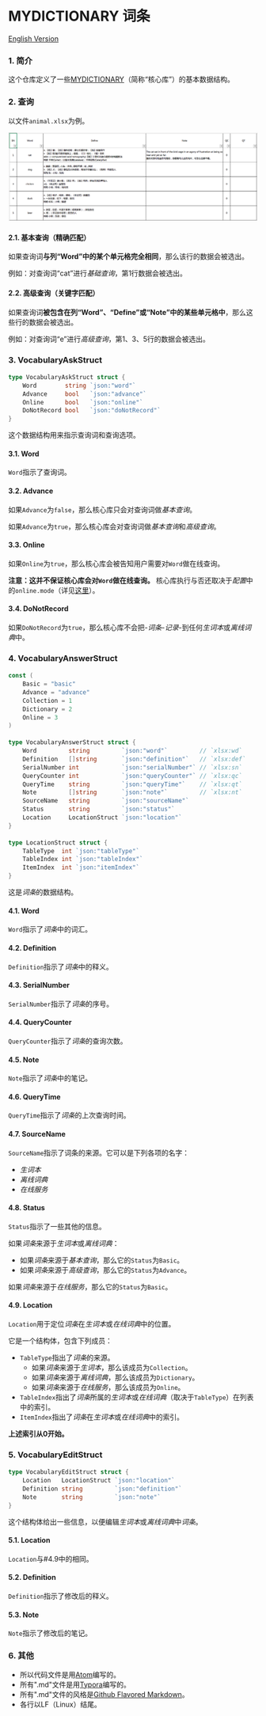 # MYDICTIONARY 词条

[English Version](./README.md)

### 1. 简介

这个仓库定义了一些[MYDICTIONARY](https://github.com/zzc-tongji/mydictionary/blob/master/README.zh-Hans.md)（简称“核心库”）的基本数据结构。

### 2. 查询

以文件`animal.xlsx`为例。

![animal](./README.picture/animal.png)

#### 2.1. 基本查询（精确匹配）

如果查询词**与列“Word”中的某个单元格完全相同**，那么该行的数据会被选出。

例如：对查询词“cat”进行*基础查询*，第1行数据会被选出。

#### 2.2. 高级查询（关键字匹配）

如果查询词**被包含在列“Word”、“Define”或“Note”中的某些单元格中**，那么这些行的数据会被选出。

例如：对查询词“e”进行*高级查询*，第1、3、5行的数据会被选出。

### 3. VocabularyAskStruct

```go
type VocabularyAskStruct struct {
	Word        string `json:"word"`
	Advance     bool   `json:"advance"`
	Online      bool   `json:"online"`
	DoNotRecord bool   `json:"doNotRecord"`
}
```

这个数据结构用来指示查询词和查询选项。

#### 3.1. Word

`Word`指示了查询词。

#### 3.2. Advance

如果`Advance`为`false`，那么核心库只会对查询词做*基本查询*。

如果`Advance`为`true`，那么核心库会对查询词做*基本查询*和*高级查询*。

#### 3.3. Online

如果`Online`为`true`，那么核心库会被告知用户需要对`Word`做在线查询。

**注意：这并不保证核心库会对`Word`做在线查询。** 核心库执行与否还取决于*配置*中的`online.mode`（详见[这里](https://github.com/zzc-tongji/mydictionary/README.zh-Hans.md#2431-mode)）。

#### 3.4. DoNotRecord

如果`DoNotRecord`为`true`，那么核心库不会把-*词条*-*记录*-到任何*生词本*或*离线词典*中。

### 4. VocabularyAnswerStruct

```go
const (
	Basic = "basic"
	Advance = "advance"
	Collection = 1
	Dictionary = 2
	Online = 3
)

type VocabularyAnswerStruct struct {
	Word         string         `json:"word"`         // `xlsx:wd`
	Definition   []string       `json:"definition"`   // `xlsx:def`
	SerialNumber int            `json:"serialNumber"` // `xlsx:sn`
	QueryCounter int            `json:"queryCounter"` // `xlsx:qc`
	QueryTime    string         `json:"queryTime"`    // `xlsx:qt`
	Note         []string       `json:"note"`         // `xlsx:nt`
	SourceName   string         `json:"sourceName"`
	Status       string         `json:"status"`
	Location     LocationStruct `json:"location"`
}

type LocationStruct struct {
	TableType  int `json:"tableType"`
	TableIndex int `json:"tableIndex"`
	ItemIndex  int `json:"itemIndex"`
}
```

这是*词条*的数据结构。

#### 4.1. Word

`Word`指示了*词条*中的词汇。

#### 4.2. Definition

`Definition`指示了*词条*中的释义。

#### 4.3. SerialNumber

`SerialNumber`指示了*词条*的序号。

#### 4.4. QueryCounter

`QueryCounter`指示了*词条*的查询次数。

#### 4.5. Note

`Note`指示了*词条*中的笔记。

#### 4.6. QueryTime

`QueryTime`指示了*词条*的上次查询时间。

#### 4.7. SourceName

`SourceName`指示了词条的来源。它可以是下列各项的名字：

- *生词本*
- *离线词典*
- *在线服务*

#### 4.8. Status

`Status`指示了一些其他的信息。

如果*词条*来源于*生词本*或*离线词典*：

- 如果*词条*来源于*基本查询*，那么它的`Status`为`Basic`。
- 如果*词条*来源于*高级查询*，那么它的`Status`为`Advance`。

如果*词条*来源于*在线服务*，那么它的`Status`为`Basic`。

#### 4.9. Location

`Location`用于定位*词条*在*生词本*或*在线词典*中的位置。

它是一个结构体，包含下列成员：

- `TableType`指出了*词条*的来源。
  - 如果*词条*来源于*生词本*，那么该成员为`Collection`。
  - 如果*词条*来源于*离线词典*，那么该成员为`Dictionary`。
  - 如果*词条*来源于*在线服务*，那么该成员为`Online`。
- `TableIndex`指出了*词条*所属的*生词本*或*在线词典*（取决于`TableType`）在列表中的索引。
- `ItemIndex`指出了*词条*在*生词本*或*在线词典*中的索引。

**上述索引从0开始。**

### 5. VocabularyEditStruct

```go
type VocabularyEditStruct struct {
	Location   LocationStruct `json:"location"`
	Definition string         `json:"definition"`
	Note       string         `json:"note"`
}
```

这个结构体给出一些信息，以便编辑*生词本*或*离线词典*中*词条*。

#### 5.1. Location

`Location`与\#4.9中的相同。

#### 5.2. Definition

`Definition`指示了修改后的释义。

#### 5.3. Note

`Note`指示了修改后的笔记。

### 6. 其他

- 所以代码文件是用[Atom](https://atom.io/)编写的。
- 所有".md"文件是用[Typora](http://typora.io)编写的。
- 所有".md"文件的风格是[Github Flavored Markdown](https://guides.github.com/features/mastering-markdown/#GitHub-flavored-markdown)。
- 各行以LF（Linux）结尾。
